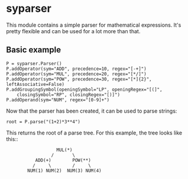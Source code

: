 syparser
==========

This module contains a simple parser for mathematical expressions. 
It's pretty flexible and can be used for a lot more than that.


Basic example
--------------

    P = syparser.Parser()
    P.addOperator(sym="ADD", precedence=10, regex="[-+]")
    P.addOperator(sym="MUL", precedence=20, regex="[*/]")
    P.addOperator(sym="POW", precedence=30, regex="[*]{2}", leftAssociative=False)
    P.addGroupingSymbol(openingSymbol="LP", openingRegex="[(]",
        closingSymbol="RP", closingRegex="[)]")
    P.addOperand(sym="NUM", regex="[0-9]+")


Now that the parser has been created, it can be used to parse strings:

    root = P.parse("(1+2)*3**4")


This returns the root of a parse tree. For this example,
the tree looks like this::

```
                   MUL(*)
                 /       \
           ADD(+)        POW(**)
          /     \        /     \
        NUM(1) NUM(2)  NUM(3) NUM(4)
```        

